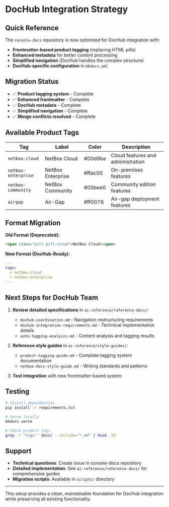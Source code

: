 # DocHub Integration Strategy

## Quick Reference

The `console-docs` repository is now optimized for DocHub integration with:
- **Frontmatter-based product tagging** (replacing HTML pills)
- **Enhanced metadata** for better content processing  
- **Simplified navigation** (DocHub handles the complex structure)
- **DocHub-specific configuration** in `mkdocs.yml`

## Migration Status

- ✅ **Product tagging system** - Complete
- ✅ **Enhanced frontmatter** - Complete
- ✅ **DocHub metadata** - Complete
- ✅ **Simplified navigation** - Complete
- ✅ **Merge conflicts resolved** - Complete

## Available Product Tags

| Tag | Label | Color | Description |
|-----|-------|-------|-------------|
| `netbox-cloud` | NetBox Cloud | #00d9be | Cloud features and administration |
| `netbox-enterprise` | NetBox Enterprise | #ffac00 | On-premises features |
| `netbox-community` | NetBox Community | #00bee0 | Community edition features |
| `airgap` | Air-Gap | #ff0078 | Air-gap deployment features |

## Format Migration

**Old Format (Deprecated):**
```html
<span class="pill pill-cloud">NetBox Cloud</span>
```

**New Format (DocHub-Ready):**
```yaml
---
tags:
  - netbox-cloud
  - netbox-enterprise
---
```

## Next Steps for DocHub Team

1. **Review detailed specifications** in `ai-reference/reference-docs/`:
   - `dochub-coordination.md` - Navigation restructuring requirements
   - `dochub-integration-requirements.md` - Technical implementation details
   - `auto-tagging-analysis.md` - Content analysis and tagging results

2. **Reference style guides** in `ai-reference/style-guides/`:
   - `product-tagging-guide.md` - Complete tagging system documentation
   - `netbox-docs-style-guide.md` - Writing standards and patterns

3. **Test integration** with new frontmatter-based system

## Testing

```bash
# Install dependencies
pip install -r requirements.txt

# Serve locally
mkdocs serve

# Check product tags
grep -r "tags:" docs/ --include="*.md" | head -10
```

## Support

- **Technical questions**: Create issue in console-docs repository
- **Detailed implementation**: See `ai-reference/reference-docs/` for comprehensive guides
- **Migration scripts**: Available in `scripts/` directory

---

This setup provides a clean, maintainable foundation for DocHub integration while preserving all existing functionality. 